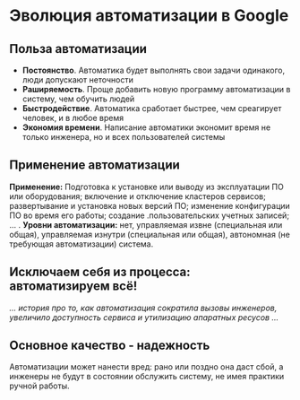 # Эволюция автоматизации в Google
## Польза автоматизации
- **Постоянство**. Автоматика будет выполнять свои задачи одинакого, люди допускают неточности
- **Раширяемость**. Проще добавить новую программу автоматизации в систему, чем обучить людей
- **Быстродействие**. Автоматика сработает быстрее, чем среагирует человек, и в любое время
- **Экономия времени**. Написание автоматики экономит время не только инженера, но и всех пользователей системы
## Применение автоматизации
**Применение:** Подготовка к установке или выводу из эксплуатации ПО или оборудования; включение и отключение кластеров сервисов; развертывание и установка новых версий ПО; изменение конфигурации ПО во время его работы; создание  .пользовательских учетных записей; ... .
**Уровни автоматизации:** нет, управляемая извне (специальная или общая), управляемая изнутри (специальная или общая), автономная (не требующая автоматизации) система.
## Исключаем себя из процесса: автоматизируем всё!
*... история про то, как автоматизация сократила вызовы инженеров, увеличило доступность сервиса и утилизацию апаратных ресусов ...*
## Основное качество - надежность
Автоматизации может нанести вред: рано или поздно она даст сбой, а инженеры не будут в состоянии обслужить систему, не имея практики ручной работы.
